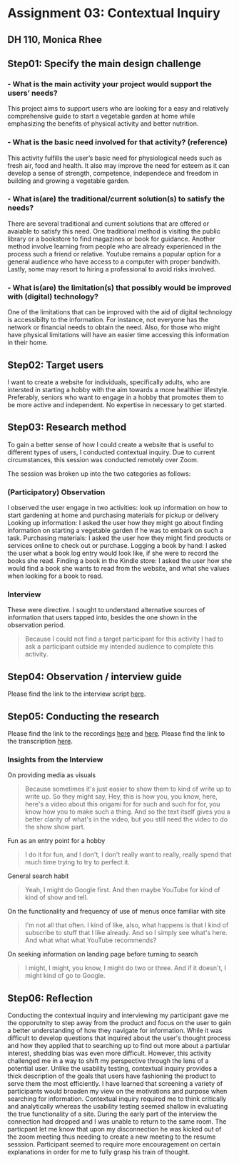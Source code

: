# Assignment 03: Contextual Inquiry
## DH 110, Monica Rhee

## Step01: Specify the main design challenge 
### - What is the main activity your project would support the users’ needs?
This project aims to support users who are looking for a easy and relatively comprehensive guide to start a vegetable garden at home while emphasizing the benefits of physical activity and better nutrition.

### - What is the basic need involved for that activity? (reference)
This activity fulfills the user’s basic need for physiological needs such as fresh air, food and health. It also may improve the need for esteem as it can develop a sense of strength, competence, independece and freedom in building and growing a vegetable garden.

### - What is(are) the traditional/current solution(s) to satisfy the needs?
There are several traditional and current solutions that are offered or avaiable to satisfy this need. One traditional method is visiting the public library or a bookstore to find magazines or book for guidance. Another method involve learning from people who are already experienced in the process such a friend or relative. Youtube remains a popular option for a general audience who have access to a computer with proper bandwith. Lastly, some may resort to hiring a professional to avoid risks involved.

### - What is(are) the limitation(s) that possibly would be improved with (digital) technology?
One of the limitations that can be improved with the aid of digital technology is accessibilty to the information. For instance, not everyone has the network or financial needs to obtain the need. Also, for those who might have physical limitations will have an easier time accessing this information in their home.

## Step02: Target users 
I want to create a website for individuals, specifically adults, who are intersted in starting a hobby with the aim towards a more healthier lifestyle. Preferably, seniors who want to engage in a hobby that promotes them to be more active and independent. No expertise in necessary to get started.

## Step03: Research method
To gain a better sense of how I could create a website that is useful to different types of users, I conducted contextual inquiry. Due to current circumstances, this session was conducted remotely over Zoom.

The session was broken up into the two categories as follows:

### (Participatory) Observation
I observed the user engage in two activities: look up information on how to start gardening at home and purchasing materials for pickup or delivery
Looking up information: I asked the user how they might go about finding information on starting a vegetable garden if he was to embark on such a task.
Purchasing materials: I asked the user how they might find products or services online to check out or purchase.
Logging a book by hand: I asked the user what a book log entry would look like, if she were to record the books she read.
Finding a book in the Kindle store: I asked the user how she would find a book she wants to read from the website, and what she values when looking for a book to read.

### Interview
These were directive. I sought to understand alternative sources of information that users tapped into, besides the one shown in the observation period.

>Because I could not find a target participant for this activity I had to ask a participant outside my intended audience to complete this activity.

## Step04: Observation / interview guide 
Please find the link to the interview script [here](./script.pdf).

## Step05: Conducting the research
Please find the link to the recordings [here](https://youtu.be/vLzIXfOf4Q8) and [here](https://youtu.be/QIMUZQqWZiQ).
Please find the link to the transcription [here](./otter.txt).

### Insights from the Interview
On providing media as visuals
>Because sometimes it's just easier to show them to kind of write up to write up. So they might say, Hey, this is how you, you know, here, here's a video about this origami for for such and such for for, you know how you to make such a thing. And so the text itself gives you a better clarity of what's in the video, but you still need the video to do the show show part. 

Fun as an entry point for a hobby
>I do it for fun, and I don't, I don't really want to really, really spend that much time trying to try to perfect it.

General search habit
>Yeah, I might do Google first. And then maybe YouTube for kind of kind of show and tell.

On the functionality and frequency of use of menus once familiar with site
>I'm not all that often. I kind of like, also, what happens is that I kind of subscribe to stuff that I like already. And so I simply see what's here. And what what what YouTube recommends?

On seeking information on landing page before turning to search
>I might, I might, you know, I might do two or three. And if it doesn't, I might kind of go to Google.

## Step06: Reflection
Conducting the contextual inquiry and interviewing my participant gave me the opporutnity to step away from the product and focus on the user to gain a better understanding of how they navigate for information. While it was difficult to develop questions that inquired about the user's thought process and how they applied that to searching up to find out more about a partiular interest, shedding bias was even more difficult. However, this activity challenged me in a way to shift my perspective through the lens of a potential user. Unlike the usability testing, contextual inquiry provides a thick description of the goals that users have fashioning the product to serve them the most efficiently. I have learned that screening a variety of participants would broaden my view on the motivations and purpose when searching for information. Contextual inquiry required me to think critically and analytically whereas the usability testing seemed shallow in evaluating the true functionality of a site. During the early part of the interview the connection had dropped and I was unable to return to the same room. The particpant let me know that upon my disconnection he was kicked out of the zoom meeting thus needing to create a new meeting to the resume sesssion. Participant seemed to require more encouragement on certain explanations in order for me to fully grasp his train of thought. 
